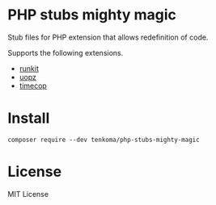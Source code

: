 # PHP stubs mighty magic

Stub files for PHP extension that allows redefinition of code.

Supports the following extensions.

- [runkit](http://php.net/manual/en/book.runkit.php)
- [uopz](http://php.net/manual/en/book.uopz.php)
- [timecop](https://github.com/hnw/php-timecop)

# Install

```
composer require --dev tenkoma/php-stubs-mighty-magic
```

# License

MIT License